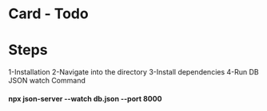 <h1>Card - Todo</h1> 

# Steps
1-Installation
2-Navigate into the directory
3-Install dependencies
4-Run DB JSON watch Command
 <h4> npx json-server --watch db.json --port 8000 </h4>
